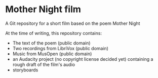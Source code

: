 # Mother Night film
A Git repository for a short film based on the poem Mother Night

At the time of writing, this repository contains:
* The text of the poem (public domain)
* Two recordings from LibriVox (public domain)
* Music from MusOpen (public domain)
* an Audacity project (no copyright license decided yet) containing a rough draft of the film's audio
* storyboards
